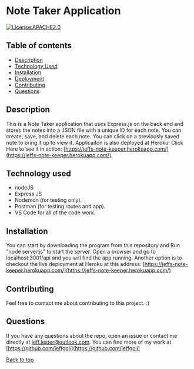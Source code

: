 # Note Taker Application

[![License:APACHE2.0](https://img.shields.io/badge/License-None-yellow.svg)](https://opensource.org/licenses/None)<a name="liscense"></a>

## Table of contents <a name="table"></a>


- [Description](#description)
- [Technology Used](#technology)
- [Installation](#install)
- [Deployment](#deployment)
- [Contributing](#contributing)
- [Questions](#questions)


## Description <a href="description"></a>

This is a Note Taker application that uses Express.js on the back end and stores the notes into a JSON file with a unique ID for each note.
You can create, save, and delete each note.
You can click on a previously saved note to bring it up to view it.
Applicaiton is also deployed at Heroku! Click Here to see it in action: [https://jeffs-note-keeper.herokuapp.com/](https://jeffs-note-keeper.herokuapp.com/)

## Technology used<a href="technology"></a>

* nodeJS
* Express JS
* Nodemon (for testing only).
* Postman (for testing routes and app).
* VS Code for all of the code work.

## Installation<a href="install"></a>
You can start by downloading the program from this repository and Run "node server.js" to start the server.
Open a browser and go to localhost:3001/api and you will find the app running.
Another option is to checkout the live deployment at Heroku at this address: [https://jeffs-note-keeper.herokuapp.com/](https://jeffs-note-keeper.herokuapp.com/)

## Contributing<a href="contributing"></a>

Feel free to contact me about contributing to this project. :)

## Questions <a name="questions"></a>

If you have any questions about the repo, open an issue or contact me directly at jeff.lester@outlook.com.
You can find more of my work at [https://github.com/jeffgoji](https://github.com/jeffgoji)

[Back to top](#top)
